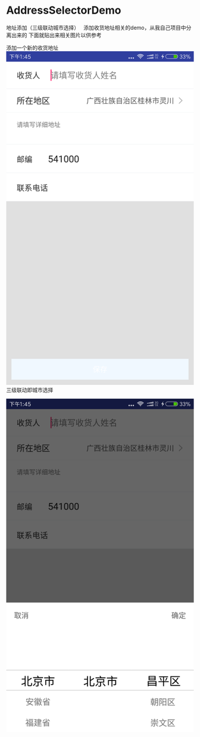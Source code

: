 # AddressSelectorDemo
地址添加（三级联动城市选择）  
添加收货地址相关的demo，从我自己项目中分离出来的
下面就贴出来相关图片以供参考  

添加一个新的收货地址
![添加地址页面](地址页面.png)  
三级联动即城市选择  

![](三级联动选择.png)
